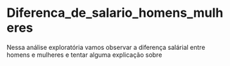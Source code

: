 # Diferenca_de_salario_homens_mulheres
Nessa análise exploratória vamos observar a diferença salárial entre homens e mulheres e tentar alguma explicação sobre
